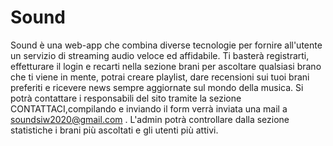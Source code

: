 # Sound

Sound è una web-app che combina diverse tecnologie per fornire all'utente un servizio di streaming audio veloce ed affidabile. Ti basterà registrarti, effetturare il login e recarti nella sezione brani per ascoltare qualsiasi brano che ti viene in mente, potrai creare playlist, dare recensioni sui tuoi brani preferiti e ricevere news sempre aggiornate sul mondo della musica.
Si potrà contattare i responsabili del sito tramite la sezione CONTATTACI,compilando e inviando il form verrà inviata una mail a soundsiw2020@gmail.com .
L'admin potrà controllare dalla sezione statistiche i brani più ascoltati e gli utenti più attivi. 

